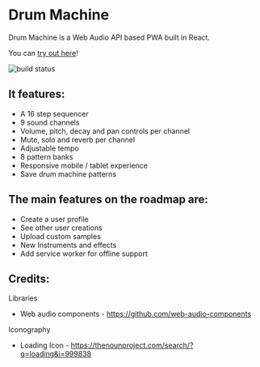 # Drum Machine

Drum Machine is a Web Audio API based PWA built in React.

You can [try out here](https://mattbridgeman.github.io/drum-machine/)!

![build status](https://img.shields.io/travis/MattBridgeman/drum-machine.svg)

## It features:

- A 16 step sequencer
- 9 sound channels
- Volume, pitch, decay and pan controls per channel
- Mute, solo and reverb per channel
- Adjustable tempo
- 8 pattern banks
- Responsive mobile / tablet experience
- Save drum machine patterns

## The main features on the roadmap are:

- Create a user profile
- See other user creations
- Upload custom samples
- New Instruments and effects
- Add service worker for offline support

## Credits:

Libraries
- Web audio components - https://github.com/web-audio-components

Iconography
- Loading Icon - https://thenounproject.com/search/?q=loading&i=999838